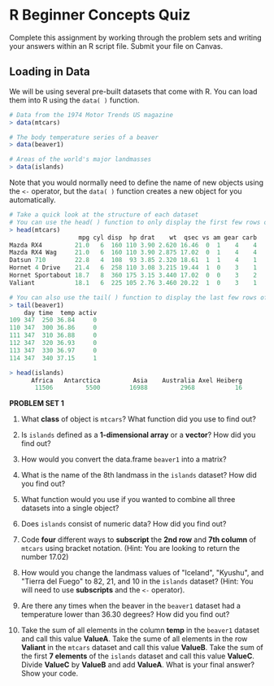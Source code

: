 # R Beginner Concepts Quiz

Complete this assignment by working through the problem sets and writing your answers within an R script file. Submit your file on Canvas.

## Loading in Data

We will be using several pre-built datasets that come with R. You can load them into R using the ````data( )```` function.

````R
# Data from the 1974 Motor Trends US magazine
> data(mtcars)

# The body temperature series of a beaver
> data(beaver1)

# Areas of the world's major landmasses
> data(islands)
````

Note that you would normally need to define the name of new objects using the ````<-```` operator, but the ````data( )```` function creates a new object for you automatically.

````R
# Take a quick look at the structure of each dataset
# You can use the head( ) function to only display the first few rows of each dataset
> head(mtcars)
                   mpg cyl disp  hp drat    wt  qsec vs am gear carb
Mazda RX4         21.0   6  160 110 3.90 2.620 16.46  0  1    4    4
Mazda RX4 Wag     21.0   6  160 110 3.90 2.875 17.02  0  1    4    4
Datsun 710        22.8   4  108  93 3.85 2.320 18.61  1  1    4    1
Hornet 4 Drive    21.4   6  258 110 3.08 3.215 19.44  1  0    3    1
Hornet Sportabout 18.7   8  360 175 3.15 3.440 17.02  0  0    3    2
Valiant           18.1   6  225 105 2.76 3.460 20.22  1  0    3    1

# You can also use the tail( ) function to display the last few rows of the dataset
> tail(beaver1)
    day time  temp activ
109 347  250 36.84     0
110 347  300 36.86     0
111 347  310 36.88     0
112 347  320 36.93     0
113 347  330 36.97     0
114 347  340 37.15     1

> head(islands)
      Africa   Antarctica         Asia    Australia Axel Heiberg 
       11506         5500        16988         2968           16 
````
**PROBLEM SET 1**

1. What **class** of object is ````mtcars````? What function did you use to find out?

2. Is ````islands```` defined as a **1-dimensional array** or a **vector**? How did you find out?

3. How would you convert the data.frame ````beaver1```` into a matrix?

4. What is the name of the 8th landmass in the ````islands```` dataset? How did you find out?

5. What function would you use if you wanted to combine all three datasets into a single object?

6. Does ````islands```` consist of numeric data? How did you find out?

7. Code **four** different ways to **subscript** the **2nd row** and **7th column** of ````mtcars```` using bracket notation. (Hint: You are looking to return the number 17.02)

8. How would you change the landmass values of "Iceland", "Kyushu", and "Tierra del Fuego" to 82, 21, and 10 in the ````islands```` dataset? (Hint: You will need to use **subscripts** and the ````<-```` operator).

9. Are there any times when the beaver in the ````beaver1```` dataset had a temperature lower than 36.30 degrees? How did you find out?

10. Take the sum of all elements in the column **temp** in the ````beaver1```` dataset and call this value **ValueA**. Take the sume of all elements in the row **Valiant** in the ````mtcars```` dataset and call this value **ValueB**. Take the sum of the first **7 elements** of the ````islands```` dataset and call this value **ValueC**. Divide **ValueC** by **ValueB** and add **ValueA**. What is your final answer? Show your code.
